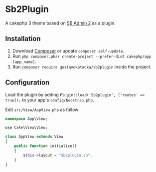 # Sb2Plugin

A cakephp 3 theme based on [SB Admin 2](http://startbootstrap.com/template-overviews/sb-admin-2) as a plugin.

## Installation

1. Download [Composer](http://getcomposer.org/doc/00-intro.md) or update `composer self-update`.
2. Run `php composer.phar create-project --prefer-dist cakephp/app [app_name]`.
3. Run `composer require gustavokataoka/sb2plugin` inside the project.

## Configuration

Load the plugin by adding `Plugin::load('Sb2plugin', ['routes' => true]);` to your app's `config/boostrap.php`.

Edit `src/View/AppView.php` as follow:

```php
namespace App\View;

use Cake\View\View;

class AppView extends View
{
    public function initialize()
    {
        $this->layout = "Sb2plugin.sb";
    }
}

```